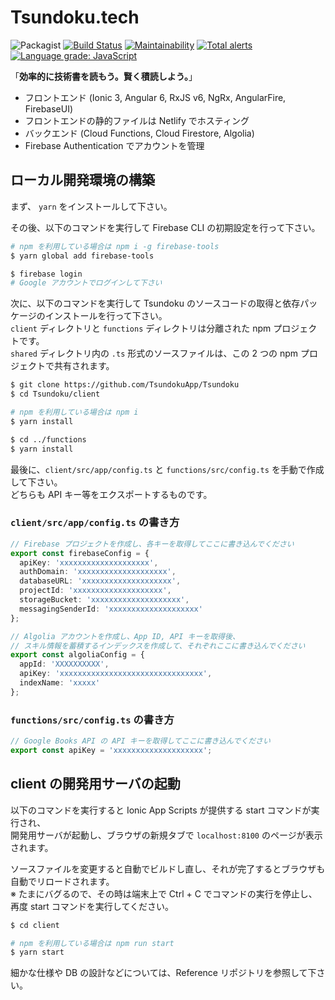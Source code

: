 # Tsundoku.tech

![Packagist](https://img.shields.io/packagist/l/doctrine/orm.svg) [![Build Status](https://travis-ci.com/TsundokuApp/Tsundoku.svg?branch=develop)](https://travis-ci.com/TsundokuApp/Tsundoku) [![Maintainability](https://api.codeclimate.com/v1/badges/24df2547bd334d08558a/maintainability)](https://codeclimate.com/github/TsundokuApp/Tsundoku/maintainability) [![Total alerts](https://img.shields.io/lgtm/alerts/g/TsundokuApp/Tsundoku.svg?logo=lgtm&logoWidth=18)](https://lgtm.com/projects/g/TsundokuApp/Tsundoku/alerts/) [![Language grade: JavaScript](https://img.shields.io/lgtm/grade/javascript/g/TsundokuApp/Tsundoku.svg?logo=lgtm&logoWidth=18)](https://lgtm.com/projects/g/TsundokuApp/Tsundoku/context:javascript)

「**効率的に技術書を読もう。賢く積読しよう。**」

- フロントエンド (Ionic 3, Angular 6, RxJS v6, NgRx, AngularFire, FirebaseUI)
- フロントエンドの静的ファイルは Netlify でホスティング
- バックエンド (Cloud Functions, Cloud Firestore, Algolia)
- Firebase Authentication でアカウントを管理

## ローカル開発環境の構築

まず、 ``yarn`` をインストールして下さい。

その後、以下のコマンドを実行して Firebase CLI の初期設定を行って下さい。

```bash
# npm を利用している場合は npm i -g firebase-tools
$ yarn global add firebase-tools

$ firebase login
# Google アカウントでログインして下さい
```

次に、以下のコマンドを実行して Tsundoku のソースコードの取得と依存パッケージのインストールを行って下さい。  
``client`` ディレクトリと ``functions`` ディレクトリは分離された npm プロジェクトです。  
``shared`` ディレクトリ内の ``.ts`` 形式のソースファイルは、この 2 つの npm プロジェクトで共有されます。

```bash
$ git clone https://github.com/TsundokuApp/Tsundoku
$ cd Tsundoku/client

# npm を利用している場合は npm i
$ yarn install

$ cd ../functions
$ yarn install
```

最後に、``client/src/app/config.ts`` と ``functions/src/config.ts`` を手動で作成して下さい。  
どちらも API キー等をエクスポートするものです。

### ``client/src/app/config.ts`` の書き方

```typescript
// Firebase プロジェクトを作成し、各キーを取得してここに書き込んでください
export const firebaseConfig = {
  apiKey: 'xxxxxxxxxxxxxxxxxxxx',
  authDomain: 'xxxxxxxxxxxxxxxxxxxx',
  databaseURL: 'xxxxxxxxxxxxxxxxxxxx',
  projectId: 'xxxxxxxxxxxxxxxxxxxx',
  storageBucket: 'xxxxxxxxxxxxxxxxxxxx',
  messagingSenderId: 'xxxxxxxxxxxxxxxxxxxx'
};

// Algolia アカウントを作成し、App ID, API キーを取得後、
// スキル情報を蓄積するインデックスを作成して、それぞれここに書き込んでください
export const algoliaConfig = {
  appId: 'XXXXXXXXXX',
  apiKey: 'xxxxxxxxxxxxxxxxxxxxxxxxxxxxxxxx',
  indexName: 'xxxxx'
};
```

### ``functions/src/config.ts`` の書き方

```typescript
// Google Books API の API キーを取得してここに書き込んでください
export const apiKey = 'xxxxxxxxxxxxxxxxxxxx';
```

## client の開発用サーバの起動

以下のコマンドを実行すると Ionic App Scripts が提供する start コマンドが実行され、  
開発用サーバが起動し、ブラウザの新規タブで ``localhost:8100`` のページが表示されます。

ソースファイルを変更すると自動でビルドし直し、それが完了するとブラウザも自動でリロードされます。  
※ たまにバグるので、その時は端末上で Ctrl + C でコマンドの実行を停止し、再度 start コマンドを実行してください。

```bash
$ cd client

# npm を利用している場合は npm run start
$ yarn start
```

細かな仕様や DB の設計などについては、Reference リポジトリを参照して下さい。
